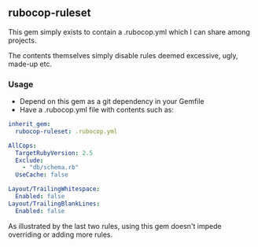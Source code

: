 ## rubocop-ruleset

This gem simply exists to contain a .rubocop.yml which I can share among projects.

The contents themselves simply disable rules deemed excessive, ugly, made-up etc.

### Usage

* Depend on this gem as a git dependency in your Gemfile
* Have a .rubocop.yml file with contents such as:

```yml
inherit_gem:
  rubocop-ruleset: .rubocop.yml

AllCops:
  TargetRubyVersion: 2.5
  Exclude:
    - "db/schema.rb"
  UseCache: false

Layout/TrailingWhitespace:
  Enabled: false
Layout/TrailingBlankLines:
  Enabled: false
```

As illustrated by the last two rules, using this gem doesn't impede overriding or adding more rules.
